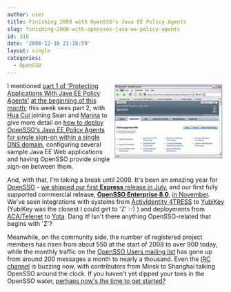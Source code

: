 ```yaml
---
author: user
title: Finishing 2008 with OpenSSO's Java EE Policy Agents
slug: finishing-2008-with-openssos-java-ee-policy-agents
id: 316
date: '2008-12-18 21:38:59'
layout: single
categories:
  - OpenSSO
---
```


<span style="margin: 5px; float: right;">[![](images/policyagents2_fig1.jpg)](http://developers.sun.com/identity/reference/techart/policyagents2.html)</span>

I mentioned [part 1 of 'Protecting Applications With Jave EE Policy Agents'](http://developers.sun.com/identity/reference/techart/policyagents.html) [at the beginning of this month](policy-agents-sugarcrm-simplesamlphp-and-opensso); this week sees part 2, with [Hua Cui](http://blogs.sun.com/huacui/) joining Sean and [Marina](http://weblogs.java.net/blog/marinasum/) to give more detail on [how to deploy OpenSSO's Java EE Policy Agents for single sign-on within a single DNS domain](http://developers.sun.com/identity/reference/techart/policyagents2.html), configuring several sample Java EE Web applications and having OpenSSO provide single sign-on between them.

And, with that, I'm taking a break until 2009\. It's been an amazing year for [OpenSSO](http://opensso.org/) - [we shipped our first **Express** release in July](http://blogs.sun.com/theaquarium/entry/opensso_express_sun_support_for), and our first fully supported commercial release, [**OpenSSO Enterprise 8.0**](http://www.sun.com/software/products/opensso_enterprise/index.xml), [in November](opensso-enterprise-8-0-released). We've seen integrations with systems from [ActivIdentity 4TRESS](actividentity-4tress-authentication-module-for-openssoaccess-manager) to [YubiKey](yubikey-authentication-module-for-opensso) (YubiKey was the closest I could get to 'Z' :-) ) and deployments from [ACA/Telenet](opensso-live-at-telenet-be) to [Yota](opensso-halloween-tab-sweep). Dang it! Isn't there anything OpenSSO-related that begins with 'Z'?

Meanwhile, on the community side, the number of registered project members has risen from about 550 at the start of 2008 to over 900 today, while the monthly traffic on the [OpenSSO Users mailing list](http://opensso.markmail.org/search/?q=list%3Ausers) has gone up from around 200 messages a month to nearly a thousand. Even the [IRC channel](http://wikis.sun.com/display/OpenSSO/OpenSSO+IRC+Channel) is buzzing now, with contributors from Minsk to Shanghai talking OpenSSO around the clock. If you haven't yet dipped your toes in the OpenSSO water, [perhaps now's the time to get started?](http://developers.sun.com/identity/reference/techart/opensso-glassfish.html)